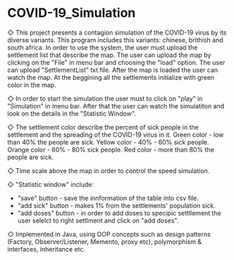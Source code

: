 # COVID-19_Simulation

◇ This project presents a contagion simulation of the COVID-19 virus by its diverse variants. 
  This program includes this variants: chinese, brithish and south africa.
  In order to use the system, the user must upload the settlement list that describe the map. 
  The user can upload the map by clicking on the "File" in menu bar and choosing the "load" option.
  The user can upload "SettlementList" txt file.
  After the map is loaded the user can watch the map.
  At the beggining all the settlements initialize with green color in the map.

◇ In order to start the simulation the user must to click on "play" in "Simulation" in menu bar. After that the user can watch the simulatiton and look on the details in the "Statistic Window".

◇ The settlement color describe the percent of sick people in the settlement and the spreading of the COVID-19 virus in it.
  Green color - low than 40% the people are sick.
  Yellow color - 40% - 60% sick people.
  Orange color - 60% - 80% sick people.
  Red color - more than 80% the people are sick.

◇ Time scale above the map in order to control the speed simulation.

◇ "Statistic window" include:
  - "save" button - save the innformation of the table into csv file.
  - "add sick" button  - makes 1% from the settlements' population sick.
  - "add doses" button - in order to add doses to specipic settllement the user selelct to right settlment and click on "add doses".
 
◇ Implemented in Java, using OOP concepts such as design patterns (Factory, Observer/Listener, Memento, proxy etc), polymorphism & interfaces, inheritance etc.
